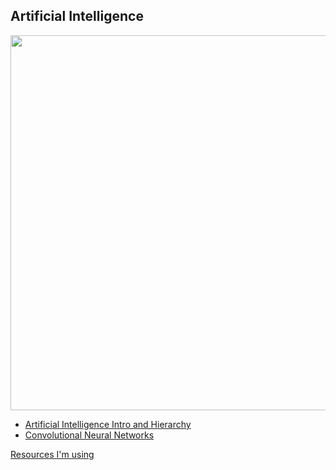 ## Artificial Intelligence

<img src = "https://miro.medium.com/max/1569/1*XbuW8WuRrAY5pC4t-9DZAQ.jpeg" width = "600">

- [Artificial Intelligence Intro and Hierarchy](part1.md)
- [Convolutional Neural Networks](part2.md)



[Resources I'm using](resources.md)
